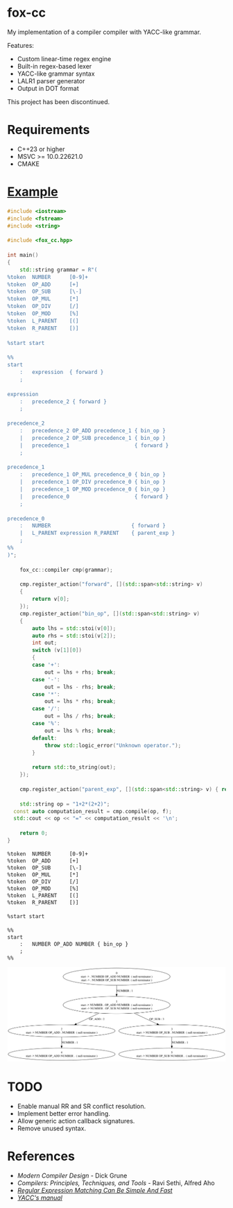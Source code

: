 # fox-cc
My implementation of a compiler compiler with YACC-like grammar. 

Features:
* Custom linear-time regex engine
* Built-in regex-based lexer
* YACC-like grammar syntax
* LALR1 parser generator
* Output in DOT format

This project has been discontinued. 

# Requirements
* C++23 or higher
* MSVC >= 10.0.22621.0
* CMAKE

# [Example](https://github.com/RedSkittleFox/fox-cc/blob/main/fox-cc-demo/main.cpp)
```cpp
#include <iostream>
#include <fstream>
#include <string>

#include <fox_cc.hpp>

int main()
{
	std::string grammar = R"(
%token	NUMBER		[0-9]+
%token	OP_ADD		[+]
%token	OP_SUB		[\-]
%token	OP_MUL		[*]
%token	OP_DIV		[/]
%token	OP_MOD		[%]
%token	L_PARENT	[(]
%token	R_PARENT	[)]

%start start

%%
start
	:	expression	{ forward }
	;

expression
	:	precedence_2 { forward }
	;

precedence_2
	:	precedence_2 OP_ADD precedence_1 { bin_op }
	|	precedence_2 OP_SUB precedence_1 { bin_op }
	|	precedence_1					 { forward }
	;

precedence_1
	:	precedence_1 OP_MUL precedence_0 { bin_op }
	|	precedence_1 OP_DIV precedence_0 { bin_op }
	|	precedence_1 OP_MOD precedence_0 { bin_op }
	|	precedence_0					 { forward }
	;

precedence_0
	:	NUMBER							{ forward }
	|	L_PARENT expression R_PARENT	{ parent_exp }
	;
%%
)";

	fox_cc::compiler cmp(grammar);

	cmp.register_action("forward", [](std::span<std::string> v)
	{
		return v[0];
	});
	cmp.register_action("bin_op", [](std::span<std::string> v)
	{
		auto lhs = std::stoi(v[0]);
		auto rhs = std::stoi(v[2]);
		int out;
		switch (v[1][0])
		{
		case '+':
			out = lhs + rhs; break;
		case '-':
			out = lhs - rhs; break;
		case '*':
			out = lhs * rhs; break;
		case '/':
			out = lhs / rhs; break;
		case '%':
			out = lhs % rhs; break;
		default:
			throw std::logic_error("Unknown operator.");
		}

		return std::to_string(out);
	});

	cmp.register_action("parent_exp", [](std::span<std::string> v) { return v[1]; });

	std::string op = "1+2*(2+2)";
  const auto computation_result = cmp.compile(op, f);
  std::cout << op << "=" << computation_result << '\n';
	
	return 0;
}
```

```
%token	NUMBER		[0-9]+
%token	OP_ADD		[+]
%token	OP_SUB		[\-]
%token	OP_MUL		[*]
%token	OP_DIV		[/]
%token	OP_MOD		[%]
%token	L_PARENT	[(]
%token	R_PARENT	[)]

%start start

%%
start
	:	NUMBER OP_ADD NUMBER { bin_op }
	;
%%
```

![LALR1 state machine](graphviz_example.svg)

# TODO
* Enable manual RR and SR conflict resolution.
* Implement better error handling.
* Allow generic action callback signatures.
* Remove unused syntax.

# References
* *Modern Compiler Design* - Dick Grune
* *Compilers: Principles, Techniques, and Tools* - Ravi Sethi, Alfred Aho
* [*Regular Expression Matching Can Be Simple And Fast*](https://swtch.com/~rsc/regexp/regexp1.html)
* [*YACC's manual*](https://man7.org/linux/man-pages/man1/yacc.1p.html)
